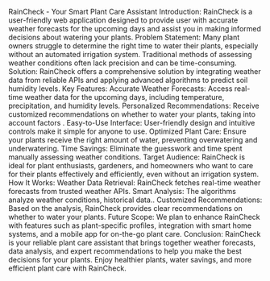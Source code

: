  RainCheck - Your Smart Plant Care Assistant
Introduction:
RainCheck is a user-friendly web application designed to provide user with accurate weather forecasts for the upcoming days and assist you in making informed decisions about watering your plants.
Problem Statement:
Many plant owners struggle to determine the right time to water their plants, especially without an automated irrigation system. Traditional methods of assessing weather conditions often lack precision and can be time-consuming.
Solution:
RainCheck offers a comprehensive solution by integrating weather data from reliable APIs and applying advanced algorithms to predict soil humidity levels.
Key Features:
Accurate Weather Forecasts: Access real-time weather data for the upcoming days, including temperature, precipitation, and humidity levels.
Personalized Recommendations: Receive customized recommendations on whether to water your plants, taking into account factors .
Easy-to-Use Interface: User-friendly design and intuitive controls make it simple for anyone to use. Optimized Plant Care: Ensure your plants receive the right amount of water, preventing overwatering and underwatering.
Time Savings: Eliminate the guesswork and time spent manually assessing weather conditions.
Target Audience:
RainCheck is ideal for plant enthusiasts, gardeners, and homeowners who want to care for their plants effectively and efficiently, even without an irrigation system.
How It Works:
Weather Data Retrieval: RainCheck fetches real-time weather forecasts from trusted weather APIs. Smart Analysis: The algorithms analyze weather conditions, historical data..
Customized Recommendations: Based on the analysis, RainCheck provides clear recommendations on whether to water your plants.
Future Scope:
We plan to enhance RainCheck with features such as plant-specific profiles, integration with smart home systems, and a mobile app for on-the-go plant care.
Conclusion:
RainCheck is your reliable plant care assistant that brings together weather forecasts, data analysis, and expert recommendations to help you make the best decisions for your plants. Enjoy healthier plants, water savings, and more efficient plant care with RainCheck.
